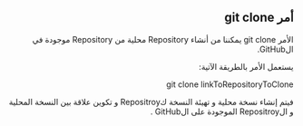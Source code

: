 <div dir=rtl>

## أمر git clone

الأمر git clone يمكننا من أنشاء Repository محلية من Repository موجودة في الGitHub.

يستعمل الأمر بالطريقة الآتية:

git clone linkToRepositoryToClone

فيتم إنشاء نسخة محلية و تهيئة النسخة كRepositroy و تكوين علاقة بين النسخة المحلية و الRepositroy الموجودة على الGitHub .

</div>